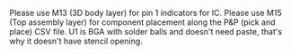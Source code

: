Please use M13 (3D body layer) for pin 1 indicators for IC.
Please use M15 (Top assembly layer) for component placement along the P&P (pick and place) CSV file.
U1 is BGA with solder balls and doesn't need paste, that's why it doesn't have stencil opening.
